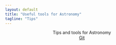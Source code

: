 ```yaml
---                                                                                                                                                                         
layout: default
title: "Useful tools for Astronomy"
tagline: "Tips"
---
```


<p align="center">
  <a>Tips and tools for Astronomy</a><br>
  <a href="git.html">Git</a>
</p>

